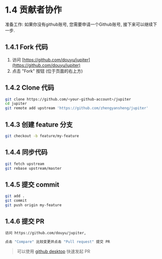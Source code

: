 # 1.4 贡献者协作

准备工作: 如果你没有github账号, 您需要申请一个Github账号, 接下来可以继续下一步.

## 1.4.1 Fork 代码

1. 访问 [https://github.com/douyu/jupiter](https://github.com/douyu/jupiter)
1. 点击 "Fork" 按钮 (位于页面的右上方)

## 1.4.2 Clone 代码

```bash
git clone https://github.com/<your-github-account>/jupiter
cd jupiter
git remote add upstream 'https://github.com/zhengyansheng/jupiter'
```

## 1.4.3 创建 feature 分支

```bash
git checkout -b feature/my-feature 
```

## 1.4.4 同步代码

```bash
git fetch upstream
git rebase upstream/master
```

## 1.4.5 提交 commit

```bash
git add .
git commit
git push origin my-feature
```

## 1.4.6 提交 PR

```bash
访问 https://github.com/douyu/jupiter, 

点击 "Compare" 比较变更并点击 "Pull request" 提交 PR
```

> 可以使用 [github desktop](https://desktop.github.com/) 快速发起 PR

